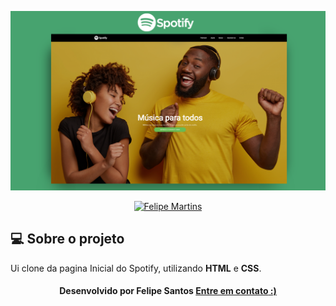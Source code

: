 <p  align="center">
<img  src="https://github.com/felipesantos10/Spotify/blob/main/spotify.png"  alt="spotify"  />
</p>
<p  align="center">
<a  href="https://www.linkedin.com/in/luis-felipe-santos-silva-5623a8197/">
<img  alt="Felipe Martins"  src="https://img.shields.io/badge/-Felipe Santos-blue?style=flat&logo=Linkedin&logoColor=bluee"  />
</a>

## 💻 Sobre o projeto
Ui clone da pagina Inicial do Spotify, utilizando **HTML** e **CSS**.


<h4  align=center>Desenvolvido por Felipe Santos <a  href="https://www.linkedin.com/in/luis-felipe-santos-silva-5623a8197/">  <strong>Entre em contato</strong> :)</a></a></h4>

